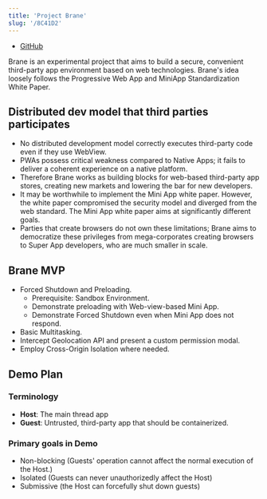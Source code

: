 ```yaml
---
title: 'Project Brane'
slug: '/8C41D2'
---
```


- [GitHub](https://github.com/braneproject)

Brane is an experimental project that aims to build a secure, convenient third-party app environment based on web technologies.
Brane's idea loosely follows the Progressive Web App and MiniApp Standardization White Paper.

## Distributed dev model that third parties participates

- No distributed development model correctly executes third-party code even if they use WebView.
- PWAs possess critical weakness compared to Native Apps; it fails to deliver a coherent experience on a native platform.
- Therefore Brane works as building blocks for web-based third-party app stores, creating new markets and lowering the bar for new developers.
- It may be worthwhile to implement the Mini App white paper. However, the white paper compromised the security model and diverged from the web standard. The Mini App white paper aims at significantly different goals.
- Parties that create browsers do not own these limitations; Brane aims to democratize these privileges from mega-corporates creating browsers to Super App developers, who are much smaller in scale.

## Brane MVP

- Forced Shutdown and Preloading.
  - Prerequisite: Sandbox Environment.
  - Demonstrate preloading with Web-view-based Mini App.
  - Demonstrate Forced Shutdown even when Mini App does not respond.
- Basic Multitasking.
- Intercept Geolocation API and present a custom permission modal.
- Employ Cross-Origin Isolation where needed.

## Demo Plan

### Terminology

- **Host**: The main thread app
- **Guest**: Untrusted, third-party app that should be containerized.

### Primary goals in Demo

- Non-blocking (Guests' operation cannot affect the normal execution of the Host.)
- Isolated (Guests can never unauthorizedly affect the Host)
- Submissive (the Host can forcefully shut down guests)
